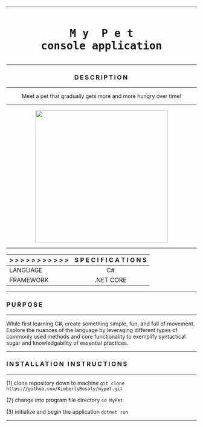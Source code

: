<!-- ----------------------------------------------------------------------HEADING -->

<hr />  

<pre><h1 align="center">M y  P e t<br>console application</h1></pre>

<!-- -------------------------------------------------------------------DESCRIPTION -->

<hr />

<h3 align="center" style="letter-spacing: 3px;">DESCRIPTION</h3>

<hr />

<div align="center"

Meet a pet that gradually gets more and more hungry over time!

</div>

<!-- -------------------------------------------------------------------------DEMO -->

<hr />  

<div align="center">

<img src="MyPet0\assets\mypetdemo0.gif" height="350">

</div> 

<hr />

<!-- -------------------------------------------------------------------------SPECS -->

<div align="center">

| > > > > > > > > > > > | S P E C I F I C A T I O N S |
| :---        |    :----:   |
| LANGUAGE | C# |
| FRAMEWORK | .NET CORE |

</div>

<!-- -----------------------------------------------------------------------PURPOSE -->

<hr />

<h3 style="letter-spacing: 3px;">PURPOSE</h3>

<hr />

While first learning C#, create something simple, fun, and full of movement. Explore the nuances of the language by leveraging different types of commonly used methods and core functionality to exemplify syntactical sugar and knowledgability of essential practices.



<!-- ------------------------------------------------------------------INSTALLATION -->

<hr />

<h3 style="letter-spacing: 3px;">INSTALLATION INSTRUCTIONS</h3>

<hr />

(1) clone repository down to machine ```git clone https://github.com/KimberlyRosaly/mypet.git```

(2) change into program file directory ```cd MyPet```

(3) initialize and begin the application ```dotnet run```

<div align="center">

<hr />
